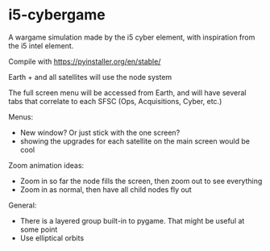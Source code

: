 # i5-cybergame
A wargame simulation made by the i5 cyber element, with inspiration from the i5 intel element.


Compile with https://pyinstaller.org/en/stable/

Earth + and all satellites will use the node system

The full screen menu will be accessed from Earth, and will have several tabs that correlate to each SFSC (Ops, Acquisitions, Cyber, etc.)

Menus:
- New window? Or just stick with the one screen?
- showing the upgrades for each satellite on the main screen would be cool

Zoom animation ideas:
- Zoom in so far the node fills the screen, then zoom out to see everything
- Zoom in as normal, then have all child nodes fly out

General:
- There is a layered group built-in to pygame. That might be useful at some point
- Use elliptical orbits
